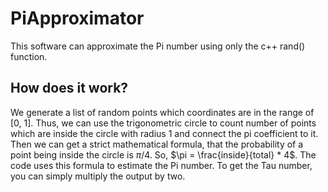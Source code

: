 # PiApproximator
This software can approximate the Pi number using only the c++ rand() function. 

## How does it work?

We generate a list of random points which coordinates are in the range of [0, 1]. Thus, we can use the trigonometric circle to count number of points which are inside the circle with radius 1 and connect the pi coefficient to it. Then we can get a strict mathematical formula, that the probability of a point being inside the circle is $\pi / 4.$ So, $\pi = \frac{inside}{total} * 4$. The code uses this formula to estimate the Pi number. To get the Tau number, you can simply multiply the output by two.

